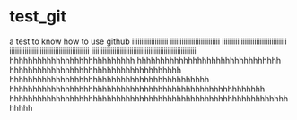 # test_git
a test to know how to use github
iiiiiiiiiiiiiiiiiii
iiiiiiiiiiiiiiiiiiiiiiiiii
iiiiiiiiiiiiiiiiiiiiiiiiiiiiiiiiii
iiiiiiiiiiiiiiiiiiiiiiiiiiiiiiiiiiiiiiiiii
iiiiiiiiiiiiiiiiiiiiiiiiiiiiiiiiiiiiiiiiiiiiiiiiiiiiiii
hhhhhhhhhhhhhhhhhhhhhhhhhhh
hhhhhhhhhhhhhhhhhhhhhhhhhhhhhhh
hhhhhhhhhhhhhhhhhhhhhhhhhhhhhhhhhhhhh
hhhhhhhhhhhhhhhhhhhhhhhhhhhhhhhhhhhhhhhhhhh
hhhhhhhhhhhhhhhhhhhhhhhhhhhhhhhhhhhhhhhhhhhhhhhhhhhhhhh
hhhhhhhhhhhhhhhhhhhhhhhhhhhhhhhhhhhhhhhhhhhhhhhhhhhhhhhhhhhhhhhhh
